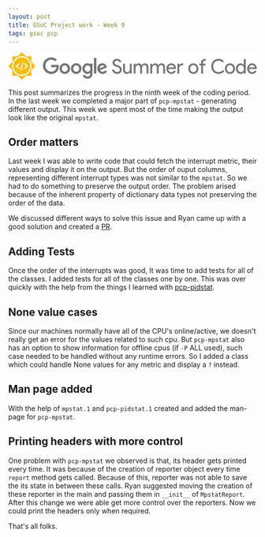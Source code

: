 ```yaml
---
layout: post
title: GSoC Project work - Week 9
tags: gsoc pcp
---
```


![](/assets/img/gsoc.png)

This post summarizes the progress in the ninth week of the coding period.
In the last week we completed a major part of `pcp-mpstat` - generating different output. This week we spent most of the time making the output look like the original `mpstat`.

## Order matters
<!--more-->   

Last week I was able to write code that could fetch the interrupt metric, their values and display it on the output. But the order of ouput columns, representing different interrupt types was not similar to the `mpstat`.
So we had to do something to preserve the output order. The problem arised because of the inherent property of dictionary data types not preserving the order of the data.

We discussed different ways to solve this issue and Ryan came up with a good solution and created a [PR](https://github.com/sitaramshelke/pcp-mpstat/pull/1).

## Adding Tests  
Once the order of the interrupts was good, It was time to add tests for all of the classes. I added tests for all of the classes one by one. This was over quickly with the help from the things I learned with [pcp-pidstat](htts://github.com/sitaramshelke/pcp-pidstat).  

## None value cases    
Since our machines normally have all of the CPU's online/active, we doesn't really get an error for the values related to such cpu. But `pcp-mpstat` also has an option to show information for offline cpus (if `-P` ALL used), such case needed to be handled without any runtime errors. So I added a class which could handle None values for any metric and display a `?` instead.

## Man page added    
With the help of `mpstat.1` and `pcp-pidstat.1` created and added the man-page for `pcp-mpstat`.

## Printing headers with more control     
One problem with `pcp-mpstat` we observed is that, its header gets printed every time. It was because of the creation of reporter object every time `report` method gets called. Because of this, reporter was not able to save the its state in between these calls. Ryan suggested moving the creation of these reporter in the main and passing them in `__init__` of `MpstatReport`. After this change we were able get more control over the reporters. Now we could print the headers only when required.

That's all folks.
